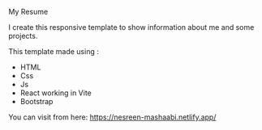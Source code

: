 My Resume

I create this responsive template to show information about me and some projects.


This template made using :
- HTML
- Css
- Js
- React working in Vite
- Bootstrap

You can visit from here:
https://nesreen-mashaabi.netlify.app/
